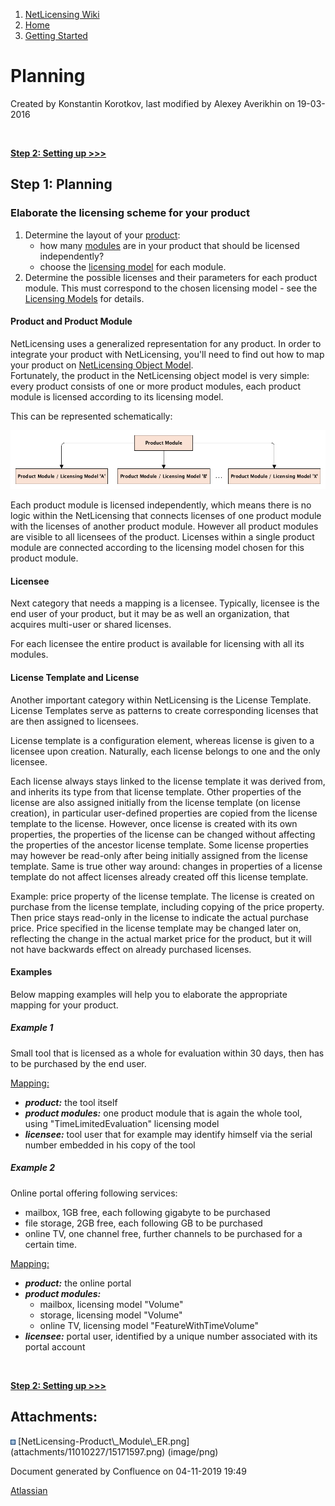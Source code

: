 1.  [NetLicensing Wiki](index.html)
2.  [Home](Home_11010214.html)
3.  [Getting Started](Getting-Started_11010226.html)

<span id="title-text"> Planning </span>
=======================================

Created by <span class="author"> Konstantin Korotkov</span>, last
modified by <span class="editor"> Alexey Averikhin</span> on 19-03-2016

 

**[Step 2: Setting up \>\>\>](Setting-up_11010228.html)**

Step 1: Planning
----------------

### Elaborate the licensing scheme for your product

1.  Determine the layout of your
    [product](NetLicensing-Object-Model_11010225.html):
    -   how many [modules](NetLicensing-Object-Model_11010225.html) are
        in your product that should be licensed independently?
    -   choose the [licensing
        model](NetLicensing-Object-Model_11010225.html) for each module.
2.  Determine the possible licenses and their parameters for each
    product module. This must correspond to the chosen licensing model -
    see the [Licensing Models](Licensing-Models_11010230.html) for
    details.

#### Product and Product Module

NetLicensing uses a generalized representation for any product. In order
to integrate your product with NetLicensing, you'll need to find out how
to map your product on [NetLicensing Object
Model](NetLicensing-Object-Model_11010225.html).  
Fortunately, the product in the NetLicensing object model is very
simple: every product consists of one or more product modules, each
product module is licensed according to its licensing model.

This can be represented schematically:

<img src="assets/images/11010227/15171597.png" class="confluence-embedded-image" />

Each product module is licensed independently, which means there is no
logic within the NetLicensing that connects licenses of one product
module with the licenses of another product module. However all product
modules are visible to all licensees of the product. Licenses within a
single product module are connected according to the licensing model
chosen for this product module.

#### Licensee

Next category that needs a mapping is a licensee. Typically, licensee is
the end user of your product, but it may be as well an organization,
that acquires multi-user or shared licenses.

For each licensee the entire product is available for licensing with all
its modules.

#### License Template and License

Another important category within NetLicensing is the License Template.
License Templates serve as patterns to create corresponding licenses
that are then assigned to licensees.

License template is a configuration element, whereas license is given to
a licensee upon creation. Naturally, each license belongs to one and the
only licensee.

Each license always stays linked to the license template it was derived
from, and inherits its type from that license template. Other properties
of the license are also assigned initially from the license template (on
license creation), in particular user-defined properties are copied from
the license template to the license. However, once license is created
with its own properties, the properties of the license can be changed
without affecting the properties of the ancestor license template. Some
license properties may however be read-only after being initially
assigned from the license template. Same is true other way around:
changes in properties of a license template do not affect licenses
already created off this license template.

Example: price property of the license template. The license is created
on purchase from the license template, including copying of the price
property. Then price stays read-only in the license to indicate the
actual purchase price. Price specified in the license template may be
changed later on, reflecting the change in the actual market price for
the product, but it will not have backwards effect on already purchased
licenses.

#### Examples

Below mapping examples will help you to elaborate the appropriate
mapping for your product.

##### Example 1

Small tool that is licensed as a whole for evaluation within 30 days,
then has to be purchased by the end user.

<span style="text-decoration: underline;">Mapping:</span>

-   ***product:*** the tool itself
-   ***product modules:*** one product module that is again the whole
    tool, using "TimeLimitedEvaluation" licensing model
-   ***licensee:*** tool user that for example may identify himself via
    the serial number embedded in his copy of the tool

##### Example 2

Online portal offering following services:

-   mailbox, 1GB free, each following gigabyte to be purchased
-   file storage, 2GB free, each following GB to be purchased
-   online TV, one channel free, further channels to be purchased for a
    certain time.

<span style="text-decoration: underline;">Mapping:</span>

-   ***product:*** the online portal
-   ***product modules:***
    -   mailbox, licensing model "Volume"
    -   storage, licensing model "Volume"
    -   online TV, licensing model "FeatureWithTimeVolume"
-   ***licensee:*** portal user, identified by a unique number
    associated with its portal account

 

**[Step 2: Setting up \>\>\>](Setting-up_11010228.html)**

Attachments:
------------

<img src="assets/images/icons/bullet_blue.gif" width="8" height="8" />
[NetLicensing-Product\_Module\_ER.png](attachments/11010227/15171597.png)
(image/png)  

Document generated by Confluence on 04-11-2019 19:49

[Atlassian](http://www.atlassian.com/)
